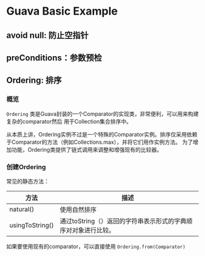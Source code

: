 # Guava Basic Example

## avoid null: 防止空指针


## preConditions：参数预检

## Ordering: 排序

### 概览
`Ordering` 类是Guava封装的一个Comparator的实现类，非常便利，可以用来构建复杂的comparator然后
用于Collection集合排序中。

从本质上讲，Ordering实例不过是一个特殊的Comparator实例。排序仅采用依赖于Comparator的方法（例如Collections.max），并将它们用作实例方法。
为了增加功能，Ordering类提供了链式调用来调整和增强现有的比较器。

### 创建Ordering
常见的静态方法：

|  方法   | 描述 |
|  ----  | ----  |
| natural()  | 使用自然排序 |
| usingToString()  | 通过toString（）返回的字符串表示形式的字典顺序对对象进行比较。 |

如果要使用现有的comparator，可以直接使用 `Ordering.from(Comparator)`




